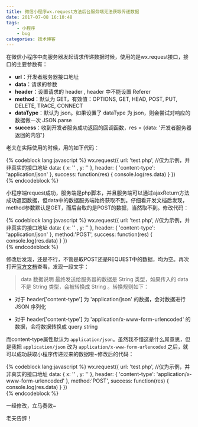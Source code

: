 ```yaml
---
title: 微信小程序wx.request方法后台服务端无法获取传递数据
date: 2017-07-08 16:10:48
tags:
	- 小程序
	- bug
categories: 技术博客
---
```

在微信小程序中向服务器发起请求传递数据时候，使用的是wx.request接口，接口的主要参数有：  
- **url**：开发者服务器接口地址  
- **data**：请求的参数  
- **header**：设置请求的 header , header 中不能设置 Referer  
- **method**：默认为 GET，有效值：OPTIONS, GET, HEAD, POST, PUT, DELETE, TRACE, CONNECT  
- **dataType**：默认为 json。如果设置了 dataType 为 json，则会尝试对响应的数据做一次 JSON.parse  
- **success**：收到开发者服务成功返回的回调函数，res = {data: '开发者服务器返回的内容'}  
<!-- more -->

老夫在实际使用的时候，用的如下代码：  

{% codeblock lang:javascript %}
wx.request({
  url: 'test.php', //仅为示例，并非真实的接口地址
  data: {
     x: '' ,
     y: ''
  },
  header: {
      'content-type': 'application/json'
  },
  success: function(res) {
    console.log(res.data)
  }
})  
{% endcodeblock %}  

小程序端request成功，服务端是php脚本，并且服务端可以通过ajaxReturn方法成功返回数据，但data中的数据服务端始终获取不到。仔细看开发文档后发现，method参数默认是GET，而后台取的是POST的数据，当然取不到。修改代码：  

{% codeblock lang:javascript %}
wx.request({
  url: 'test.php', //仅为示例，并非真实的接口地址
  data: {
     x: '' ,
     y: ''
  },
  header: {
      'content-type': 'application/json'
  },
  method:'POST',
  success: function(res) {
    console.log(res.data)
  }
})  
{% endcodeblock %}  

修改后发现，还是不行，不管是取POST还是REQUEST中的数据，均为空。再次打开[官方文档](https://mp.weixin.qq.com/debug/wxadoc/dev/api/network-request.html#wxrequestobject)查看，发现一段文字：  

> data 数据说明 最终发送给服务器的数据是 String 类型，如果传入的 data 不是 String 类型，会被转换成 String 。转换规则如下：
> 
> 
- 对于 header['content-type'] 为 'application/json' 的数据，会对数据进行 JSON 序列化
> 
- 对于 header['content-type'] 为 'application/x-www-form-urlencoded' 的数据，会将数据转换成 query string

而content-type属性默认为 `application/json`。虽然我不懂这是什么屌意思，但是我把 `application/json` 改为 `application/x-www-form-urlencoded` 之后，就可以成功获取小程序传递过来的数据啦~修改后的代码：  

{% codeblock lang:javascript %}
wx.request({
  url: 'test.php', //仅为示例，并非真实的接口地址
  data: {
     x: '' ,
     y: ''
  },
  header: {
      'content-type': 'application/x-www-form-urlencoded'
  },
  method:'POST',
  success: function(res) {
    console.log(res.data)
  }
})  
{% endcodeblock %}  

一经修改，立马奏效~  

老夫告辞！